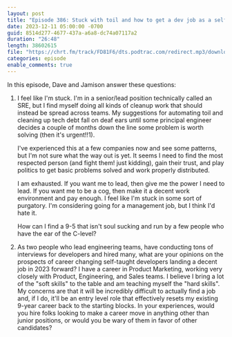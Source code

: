 ```yaml
---
layout: post
title: "Episode 386: Stuck with toil and how to get a dev job as a self-taught career-switcher in 2023"
date: 2023-12-11 05:00:00 -0700
guid: 8514d277-4677-437a-a6a8-dc74a07117a2
duration: "26:48"
length: 38602615
file: "https://chrt.fm/track/FD81F6/dts.podtrac.com/redirect.mp3/download.softskills.audio/sse-386.mp3"
categories: episode
enable_comments: true
---
```


In this episode, Dave and Jamison answer these questions:

1. I feel like I'm stuck. I'm in a senior/lead position technically called an SRE, but I find myself doing all kinds of cleanup work that should instead be spread across teams. My suggestions for automating toil and cleaning up tech debt fall on deaf ears until some principal engineer decides a couple of months down the line some problem is worth solving (then it's urgent!!1).
   
   I've experienced this at a few companies now and see some patterns, but I'm not sure what the way out is yet. It seems I need to find the most respected person (and fight them! just kidding), gain their trust, and play politics to get basic problems solved and work properly distributed.
   
   I am exhausted. If you want me to lead, then give me the power I need to lead. If you want me to be a cog, then make it a decent work environment and pay enough. I feel like I'm stuck in some sort of purgatory. I'm considering going for a management job, but I think I'd hate it.
   
   How can I find a 9-5 that isn't soul sucking and run by a few people who have the ear of the C-level?

2. As two people who lead engineering teams, have conducting tons of interviews for developers and hired many, what are your opinions on the prospects of career changing self-taught developers landing a decent job in 2023 forward? I have a career in Product Marketing, working very closely with Product, Engineering, and Sales teams. I believe I bring a lot of the "soft skills" to the table and am teaching myself the "hard skills". My concerns are that it will be incredibly difficult to actually find a job and, if I do, it'll be an entry level role that effectively resets my existing 9-year career back to the starting blocks. In your experiences, would you hire folks looking to make a career move in anything other than junior positions, or would you be wary of them in favor of other candidates?
